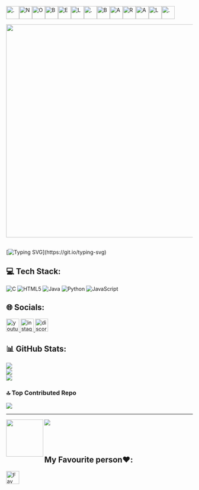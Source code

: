  <div style="display: flex; gap: 20; align-items: center;">
     <img src="https://img.shields.io/badge/- -FFFFFF?style=for-the-badge&logoColor=000000&label=" alt="." height="35" />
  <img src="https://img.shields.io/badge/- -FFFFFF?style=for-the-badge&logo=naver&logoColor=black&label=" alt="N" height="35" />
  <img src="https://img.shields.io/badge/- -FFFFFF?style=for-the-badge&logo=osano&logoColor=black&label=" alt="O" height="35" />
  <img src="https://img.shields.io/badge/- -FFFFFF?style=for-the-badge&logo=bitdefender&logoColor=black&label=" alt="B" height="35" />
  <img src="https://img.shields.io/badge/- -FFFFFF?style=for-the-badge&logo=etsy&logoColor=black&label=" alt="E" height="35" />
  <img src="https://img.shields.io/badge/- -FFFFFF?style=for-the-badge&logo=lerna&logoColor=black&label=" alt="L" height="35" />
  <img src="https://img.shields.io/badge/- -FFFFFF?style=for-the-badge&logoColor=000000&label=" alt="." height="35" />
  <img src="https://img.shields.io/badge/- -FFFFFF?style=for-the-badge&logo=bitdefender&logoColor=000000&label=" alt="B" height="35" />
  <img src="https://img.shields.io/badge/- -FFFFFF?style=for-the-badge&logo=airbrake&logoColor=000000&label=" alt="A" height="35" />
  <img src="https://img.shields.io/badge/- -FFFFFF?style=for-the-badge&logo=revolut&logoColor=000000&label=" alt="R" height="35" />
  <img src="https://img.shields.io/badge/- -FFFFFF?style=for-the-badge&logo=airbrake&logoColor=000000&label=" alt="A" height="35" />
  <img src="https://img.shields.io/badge/- -FFFFFF?style=for-the-badge&logo=lerna&logoColor=000000&label=" alt="L" height="35" />
     <img src="https://img.shields.io/badge/- -FFFFFF?style=for-the-badge&logoColor=000000&label=" alt="." height="35" />
</div>

<img align="left" width="575" hei src="https://i.pinimg.com/originals/31/e1/03/31e1037b1b30c313806263929812df66.gif"  /><br/>
<br clear="both"><br/>


[![Typing SVG](https://readme-typing-svg.demolab.com?font=Fira+Code&weight=700&size=36&pause=1000&color=FFFFFF&width=1000&lines=I+am+Nobel+(still+learning).;I+study+BCA+(4th+Semester)+in+LGIC.;)](https://git.io/typing-svg)


## 💻 Tech Stack:
![C](https://img.shields.io/badge/c-%2300599C.svg?style=for-the-badge&logo=c&logoColor=white) ![HTML5](https://img.shields.io/badge/html5-%23E34F26.svg?style=for-the-badge&logo=html5&logoColor=white) ![Java](https://img.shields.io/badge/java-%23ED8B00.svg?style=for-the-badge&logo=openjdk&logoColor=white) ![Python](https://img.shields.io/badge/python-3670A0?style=for-the-badge&logo=python&logoColor=ffdd54) ![JavaScript](https://img.shields.io/badge/javascript-%23323330.svg?style=for-the-badge&logo=javascript&logoColor=%23F7DF1E)
## 🌐 Socials:
<div align="left">
  <a href="https://www.youtube.com/@mrneol5701" target="_blank">
    <img src="https://img.shields.io/static/v1?message=Youtube&logo=youtube&label=&color=FF0000&logoColor=white&labelColor=&style=for-the-badge" height="35" alt="youtube logo"  />
  </a>
  <a href="https://www.instagram.com/larablebon07/" target="_blank">
    <img src="https://img.shields.io/static/v1?message=Instagram&logo=instagram&label=&color=E4405F&logoColor=white&labelColor=&style=for-the-badge" height="35" alt="instagram logo"  />
  </a>
  <a href="discord.com/_nob3l/" target="_blank">
    <img src="https://img.shields.io/static/v1?message=Discord&logo=discord&label=&color=7289DA&logoColor=white&labelColor=&style=for-the-badge" height="35" alt="discord logo"  />
  </a>
</div>


## 📊 GitHub Stats:
![](https://github-readme-stats.vercel.app/api?username=NobelB07&theme=rose&hide_border=false&include_all_commits=false&count_private=false)<br/>
![](https://nirzak-streak-stats.vercel.app/?user=NobelB07&theme=rose&hide_border=false)<br/>
![](https://github-readme-stats.vercel.app/api/top-langs/?username=NobelB07&theme=rose&hide_border=false&include_all_commits=false&count_private=false&layout=compact)


### 🔝 Top Contributed Repo
![](https://github-contributor-stats.vercel.app/api?username=NobelB07&limit=5&theme=rose&combine_all_yearly_contributions=true)

---
[![](https://visitcount.itsvg.in/api?id=NobelB07&icon=0&color=10)](https://visitcount.itsvg.in)
<img align="left" height="100" width="100" src="https://media4.giphy.com/media/v1.Y2lkPTc5MGI3NjExZ3p3OWZzcnFvb2YzNmpjNnA1eWtlMXdrMmxvbjIxa2RjZjQxaDhyMSZlcD12MV9pbnRlcm5hbF9naWZfYnlfaWQmY3Q9Zw/bGgsc5mWoryfgKBx1u/giphy.gif"  /><br/>
<br/>
<br/>
<br/>

<h2>My Favourite person❤️:</h2>
<a href="https://myaccount.google.com/?utm_source=OGB&utm_medium=app" target="_blank" align>
    <img src="https://img.shields.io/static/v1?message=Fav&logo=heart&label=&color=D14836&logoColor=white&labelColor=&style=for-the-badge" height="35" alt="Fav one"  />
  </a><br/>





  
 



<!-- Proudly created with GPRM ( https://gprm.itsvg.in ) -->




